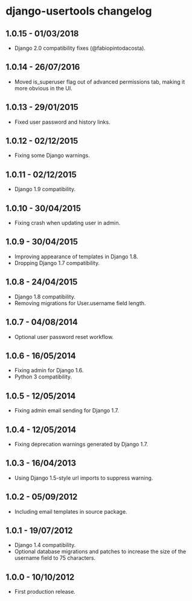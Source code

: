 django-usertools changelog
==========================

1.0.15 - 01/03/2018
-------------------

* Django 2.0 compatibility fixes (@fabiopintodacosta).


1.0.14 - 26/07/2016
-------------------

* Moved is_superuser flag out of advanced permissions tab, making it more obvious in the UI.


1.0.13 - 29/01/2015
-------------------

* Fixed user password and history links.


1.0.12 - 02/12/2015
------------------

* Fixing some Django warnings.


1.0.11 - 02/12/2015
------------------

* Django 1.9 compatibility.


1.0.10 - 30/04/2015
------------------

* Fixing crash when updating user in admin.


1.0.9 - 30/04/2015
------------------

* Improving appearance of templates in Django 1.8.
* Dropping Django 1.7 compatibility.


1.0.8 - 24/04/2015
------------------

* Django 1.8 compatibility.
* Removing migrations for User.username field length.


1.0.7 - 04/08/2014
------------------

* Optional user password reset workflow.


1.0.6 - 16/05/2014
------------------

* Fixing admin for Django 1.6.
* Python 3 compatibility.


1.0.5 - 12/05/2014
------------------

* Fixing admin email sending for Django 1.7.


1.0.4 - 12/05/2014
------------------

* Fixing deprecation warnings generated by Django 1.7.


1.0.3 - 16/04/2013
------------------

* Using Django 1.5-style url imports to suppress warning.


1.0.2 - 05/09/2012
------------------

* Including email templates in source package.


1.0.1 - 19/07/2012
------------------

* Django 1.4 compatibility.
* Optional database migrations and patches to increase the size of the username field to 75 characters.


1.0.0 - 10/10/2012
------------------

* First production release.
